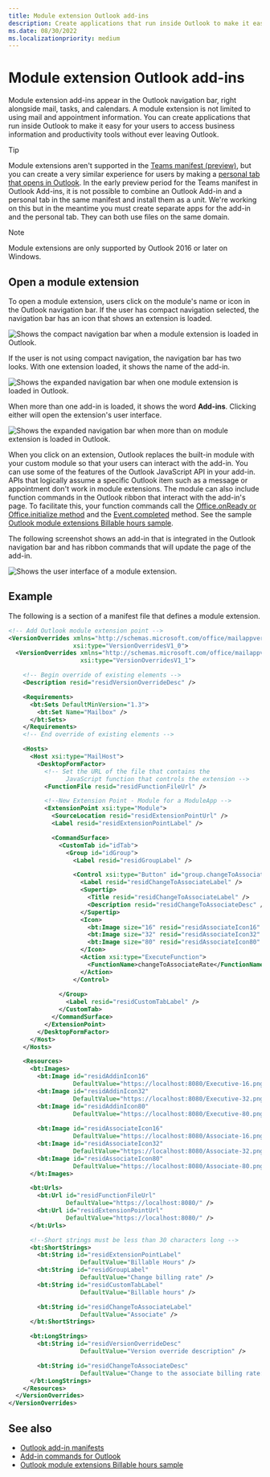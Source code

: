 ```yaml
---
title: Module extension Outlook add-ins
description: Create applications that run inside Outlook to make it easy for your users to access business information and productivity tools without ever leaving Outlook.
ms.date: 08/30/2022
ms.localizationpriority: medium
---
```


# Module extension Outlook add-ins

Module extension add-ins appear in the Outlook navigation bar, right alongside mail, tasks, and calendars. A module extension is not limited to using mail and appointment information. You can create applications that run inside Outlook to make it easy for your users to access business information and productivity tools without ever leaving Outlook.

> [!TIP]
> Module extensions aren't supported in the [Teams manifest (preview)](../develop/json-manifest-overview.md), but you can create a very similar experience for users by making a [personal tab that opens in Outlook](../microsoftteams/platform/m365-apps/extend-m365-teams-personal-tab.md). In the early preview period for the Teams manifest in Outlook Add-ins, it is not possible to combine an Outlook Add-in and a personal tab in the same manifest and install them as a unit. We're working on this but in the meantime you must create separate apps for the add-in and the personal tab. They can both use files on the same domain.

> [!NOTE]
> Module extensions are only supported by Outlook 2016 or later on Windows.  

## Open a module extension

To open a module extension, users click on the module's name or icon in the Outlook navigation bar. If the user has compact navigation selected, the navigation bar has an icon that shows an extension is loaded.

![Shows the compact navigation bar when a module extension is loaded in Outlook.](../images/outlook-module-navigationbar-compact.png)

If the user is not using compact navigation, the navigation bar has two looks. With one extension loaded, it shows the name of the add-in.

![Shows the expanded navigation bar when one module extension is loaded in Outlook.](../images/outlook-module-navigationbar-one.png)

When more than one add-in is loaded, it shows the word **Add-ins**. Clicking either will open the extension's user interface.

![Shows the expanded navigation bar when more than on module extension is loaded in Outlook.](../images/outlook-module-navigationbar-more.png)

When you click on an extension, Outlook replaces the built-in module with your custom module so that your users can interact with the add-in. You can use some of the features of the Outlook JavaScript API in your add-in. APIs that logically assume a specific Outlook item such as a message or appointment don't work in module extensions. The module can also include function commands in the Outlook ribbon that interact with the add-in's page. To facilitate this, your function commands call the [Office.onReady or Office.initialize method](initialize-add-in.md) and the [Event.completed](../javascript/api/office/office.addincommands.event?view=common-js-preview#office-office-addincommands-event-completed-member(1)) method. See the sample [Outlook module extensions Billable hours sample](https://github.com/OfficeDev/Outlook-Add-in-JavaScript-ModuleExtension).

The following screenshot shows an add-in that is integrated in the Outlook navigation bar and has ribbon commands that will update the page of the add-in.

![Shows the user interface of a module extension.](../images/outlook-module-extension.png)

## Example

The following is a section of a manifest file that defines a module extension.

```xml
<!-- Add Outlook module extension point -->
<VersionOverrides xmlns="http://schemas.microsoft.com/office/mailappversionoverrides"
                  xsi:type="VersionOverridesV1_0">
  <VersionOverrides xmlns="http://schemas.microsoft.com/office/mailappversionoverrides/1.1"
                    xsi:type="VersionOverridesV1_1">

    <!-- Begin override of existing elements -->
    <Description resid="residVersionOverrideDesc" />

    <Requirements>
      <bt:Sets DefaultMinVersion="1.3">
        <bt:Set Name="Mailbox" />
      </bt:Sets>
    </Requirements>
    <!-- End override of existing elements -->

    <Hosts>
      <Host xsi:type="MailHost">
        <DesktopFormFactor>
          <!-- Set the URL of the file that contains the
                JavaScript function that controls the extension -->
          <FunctionFile resid="residFunctionFileUrl" />

          <!--New Extension Point - Module for a ModuleApp -->
          <ExtensionPoint xsi:type="Module">
            <SourceLocation resid="residExtensionPointUrl" />
            <Label resid="residExtensionPointLabel" />

            <CommandSurface>
              <CustomTab id="idTab">
                <Group id="idGroup">
                  <Label resid="residGroupLabel" />

                  <Control xsi:type="Button" id="group.changeToAssociate">
                    <Label resid="residChangeToAssociateLabel" />
                    <Supertip>
                      <Title resid="residChangeToAssociateLabel" />
                      <Description resid="residChangeToAssociateDesc" />
                    </Supertip>
                    <Icon>
                      <bt:Image size="16" resid="residAssociateIcon16" />
                      <bt:Image size="32" resid="residAssociateIcon32" />
                      <bt:Image size="80" resid="residAssociateIcon80" />
                    </Icon>
                    <Action xsi:type="ExecuteFunction">
                      <FunctionName>changeToAssociateRate</FunctionName>
                    </Action>
                  </Control>
                  
              </Group>
                <Label resid="residCustomTabLabel" />
              </CustomTab>
            </CommandSurface>
          </ExtensionPoint>
        </DesktopFormFactor>
      </Host>
    </Hosts>

    <Resources>
      <bt:Images>
        <bt:Image id="residAddinIcon16" 
                  DefaultValue="https://localhost:8080/Executive-16.png" />
        <bt:Image id="residAddinIcon32" 
                  DefaultValue="https://localhost:8080/Executive-32.png" />
        <bt:Image id="residAddinIcon80" 
                  DefaultValue="https://localhost:8080/Executive-80.png" />
      
        <bt:Image id="residAssociateIcon16" 
                  DefaultValue="https://localhost:8080/Associate-16.png" />
        <bt:Image id="residAssociateIcon32" 
                  DefaultValue="https://localhost:8080/Associate-32.png" />
        <bt:Image id="residAssociateIcon80" 
                  DefaultValue="https://localhost:8080/Associate-80.png" />
      </bt:Images>

      <bt:Urls>
        <bt:Url id="residFunctionFileUrl" 
                DefaultValue="https://localhost:8080/" />
        <bt:Url id="residExtensionPointUrl" 
                DefaultValue="https://localhost:8080/" />
      </bt:Urls>

      <!--Short strings must be less than 30 characters long -->
      <bt:ShortStrings>
        <bt:String id="residExtensionPointLabel" 
                    DefaultValue="Billable Hours" />
        <bt:String id="residGroupLabel" 
                    DefaultValue="Change billing rate" />
        <bt:String id="residCustomTabLabel" 
                    DefaultValue="Billable hours" />

        <bt:String id="residChangeToAssociateLabel" 
                    DefaultValue="Associate" />
      </bt:ShortStrings>

      <bt:LongStrings>
        <bt:String id="residVersionOverrideDesc" 
                    DefaultValue="Version override description" />

        <bt:String id="residChangeToAssociateDesc" 
                    DefaultValue="Change to the associate billing rate: $127/hr" />
      </bt:LongStrings>
    </Resources>
  </VersionOverrides>
</VersionOverrides>
```

## See also

- [Outlook add-in manifests](manifests.md)
- [Add-in commands for Outlook](add-in-commands-for-outlook.md)
- [Outlook module extensions Billable hours sample](https://github.com/OfficeDev/Outlook-Add-in-JavaScript-ModuleExtension)
